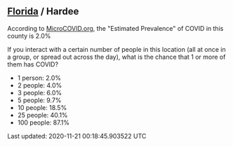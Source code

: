 
## [Florida](/united-states/florida) / Hardee

According to [MicroCOVID.org](http://microcovid.org),
the "Estimated Prevalence" of COVID in this county is 2.0%

If you interact with a certain number of people in this location
(all at once in a group, or spread out across the day), what is the chance that
1 or more of them has COVID?

- 1 person: 2.0%
- 2 people: 4.0%
- 3 people: 6.0%
- 5 people: 9.7%
- 10 people: 18.5%
- 25 people: 40.1%
- 100 people: 87.1%

Last updated: 2020-11-21 00:18:45.903522 UTC
